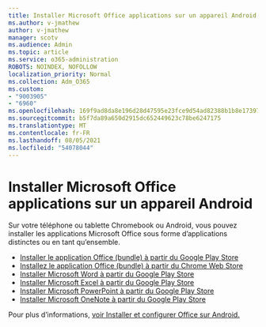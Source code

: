```yaml
---
title: Installer Microsoft Office applications sur un appareil Android
ms.author: v-jmathew
author: v-jmathew
manager: scotv
ms.audience: Admin
ms.topic: article
ms.service: o365-administration
ROBOTS: NOINDEX, NOFOLLOW
localization_priority: Normal
ms.collection: Adm_O365
ms.custom:
- "9003905"
- "6960"
ms.openlocfilehash: 169f9ad8da8e196d28d47595e23fce9d54ad82388b1b8e173971663b3d83d3f4
ms.sourcegitcommit: b5f7da89a650d2915dc652449623c78be6247175
ms.translationtype: MT
ms.contentlocale: fr-FR
ms.lasthandoff: 08/05/2021
ms.locfileid: "54078044"
---
```

# <a name="install-microsoft-office-apps-on-an-android-device"></a>Installer Microsoft Office applications sur un appareil Android

Sur votre téléphone ou tablette Chromebook ou Android, vous pouvez installer les applications Microsoft Office sous forme d’applications distinctes ou en tant qu’ensemble.

- [Installer le application Office (bundle) à partir du Google Play Store](https://go.microsoft.com/fwlink/?linkid=2137009)
- [Installez le application Office (bundle) à partir du Chrome Web Store](https://go.microsoft.com/fwlink/?linkid=2137212)
- [Installer Microsoft Word à partir du Google Play Store](https://go.microsoft.com/fwlink/?linkid=2136994)
- [Installer Microsoft Excel à partir du Google Play Store](https://go.microsoft.com/fwlink/?linkid=2137120)
- [Installer Microsoft PowerPoint à partir du Google Play Store](https://go.microsoft.com/fwlink/?linkid=2137121)
- [Installer Microsoft OneNote à partir du Google Play Store](https://go.microsoft.com/fwlink/?linkid=2137211)

Pour plus d’informations, [voir Installer et configurer Office sur Android.](https://go.microsoft.com/fwlink/?linkid=2135287)

